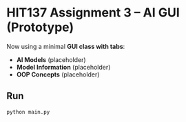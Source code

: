 # HIT137 Assignment 3 – AI GUI (Prototype)

Now using a minimal **GUI class with tabs**:
- **AI Models** (placeholder)
- **Model Information** (placeholder)
- **OOP Concepts** (placeholder)

## Run
```bash
python main.py
